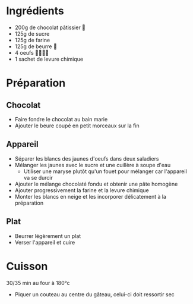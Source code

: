 # Ingrédients

- 200g de chocolat pâtissier 🍫
- 125g de sucre
- 125g de farine
- 125g de beurre 🧈
- 4 oeufs 🥚🥚🥚🥚
- 1 sachet de levure chimique

# Préparation

## Chocolat

- Faire fondre le chocolat au bain marie
- Ajouter le beure coupé en petit morceaux sur la fin

## Appareil

- Séparer les blancs des jaunes d'oeufs dans deux saladiers
- Mélanger les jaunes avec le sucre et une cuillère à soupe d'eau
  - Utiliser une maryse plutôt qu'un fouet pour mélanger car l'appareil va se durcir
- Ajouter le mélange chocolaté fondu et obtenir une pâte homogène
- Ajouter progressivement la farine et la levure chimique
- Monter les blancs en neige et les incorporer délicatement à la préparation

## Plat

- Beurrer légèrement un plat
- Verser l'appareil et cuire

# Cuisson

30/35 min au four à 180°c

- Piquer un couteau au centre du gâteau, celui-ci doit ressortir sec
